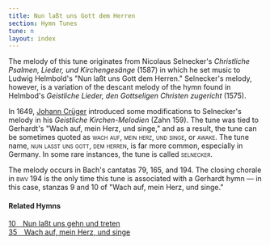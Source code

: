 ```yaml
---
title: Nun laßt uns Gott dem Herren
section: Hymn Tunes
tune: n
layout: index
---
```


The melody of this tune originates from Nicolaus Selnecker's *Christliche Psalmen, Lieder, und Kirchengesänge* (1587) in which he set music to Ludwig Helmbold's "Nun laßt uns Gott dem Herren." Selnecker's melody, however, is a variation of the descant melody of the hymn found in Helmbod's *Geistliche Lieder, den Gottseligen Christen zugericht* (1575). 

In 1649, [Johann Crüger](/authors/crüger) introduced some modifications to Selnecker's melody in his *Geistliche Kirchen-Melodien* (Zahn 159). The tune was tied to Gerhardt's "Wach auf, mein Herz, und singe," and as a result, the tune can be sometimes quoted as <span style="font-variant:small-caps;">wach auf, mein herz, und singe</span>, or <span style="font-variant:small-caps;">awake</span>. The tune name, <span style="font-variant:small-caps;">nun lasst uns gott, dem herren</span>, is far more common, especially in Germany. In some rare instances, the tune is called <span style="font-variant:small-caps;">selnecker</span>.

The melody occurs in Bach's cantatas 79, 165, and 194. The closing chorale in <span style="font-variant:small-caps;">bwv 194</span> is the only time this tune is associated with a Gerhardt hymn — in this case, stanzas 9 and 10 of "Wach auf, mein Herz, und singe."

#### Related Hymns

[10 Nun laßt uns gehn und treten](/hymns/010)  
[35 Wach auf, mein Herz, und singe](/hymns/035)  
